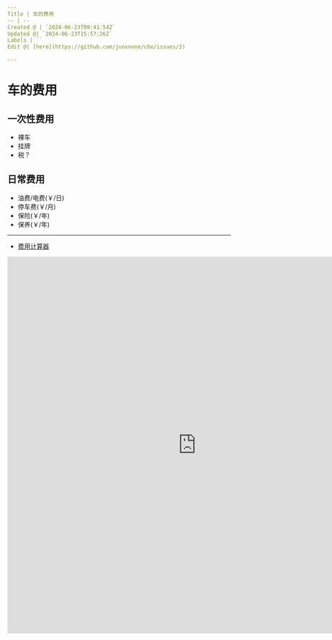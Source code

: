 ```yaml
---
Title | 车的费用
-- | --
Created @ | `2024-06-23T09:41:54Z`
Updated @| `2024-06-23T15:57:26Z`
Labels | ``
Edit @| [here](https://github.com/junxnone/che/issues/3)

---
```

# 车的费用

## 一次性费用
- 裸车
- 挂牌
- 税？

## 日常费用

- 油费/电费(￥/日)
- 停车费(￥/月)
- 保险(￥/年)
- 保养(￥/年)

----
- [费用计算器](https://junxnone-che.hf.space/)

<iframe
	src="https://junxnone-che.hf.space"
	frameborder="0"
	width="850"
	height="850"
></iframe>

